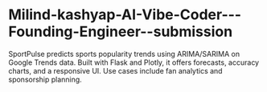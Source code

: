 # Milind-kashyap-AI-Vibe-Coder---Founding-Engineer--submission
SportPulse predicts sports popularity trends using ARIMA/SARIMA on Google Trends data. Built with Flask and Plotly, it offers forecasts, accuracy charts, and a responsive UI. Use cases include fan analytics and sponsorship planning.
